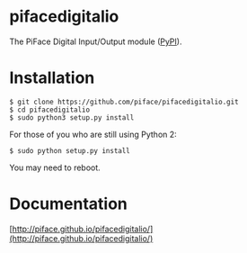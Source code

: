 pifacedigitalio
===============
The PiFace Digital Input/Output module ([PyPI](https://pypi.python.org/pypi/pifacedigitalio/)).


Installation
============

    $ git clone https://github.com/piface/pifacedigitalio.git
    $ cd pifacedigitalio
    $ sudo python3 setup.py install

For those of you who are still using Python 2:

    $ sudo python setup.py install

You may need to reboot.


Documentation
=============

[http://piface.github.io/pifacedigitalio/](http://piface.github.io/pifacedigitalio/)

